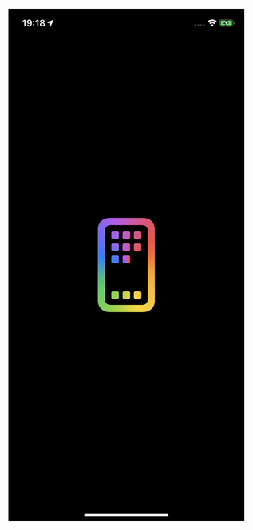 ![動作](https://github.com/titanium-applewatch/Gaming-Gradation/blob/master/IMG_61C4ABD48641-1.jpeg "IMG_61C4ABD48641-1")
